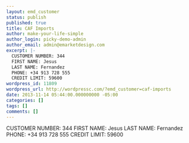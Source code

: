 ```yaml
---
layout: emd_customer
status: publish
published: true
title: CAF Imports
author: make-your-life-simple
author_login: picky-demo-admin
author_email: admin@emarketdesign.com
excerpt: |-
  CUSTOMER NUMBER: 344
  FIRST NAME: Jesus
  LAST NAME: Fernandez
  PHONE: +34 913 728 555
  CREDIT LIMIT: 59600
wordpress_id: 11809
wordpress_url: http://wordpressc.com/?emd_customer=caf-imports
date: 2013-11-14 05:44:00.000000000 -05:00
categories: []
tags: []
comments: []
---
```

CUSTOMER NUMBER: 344
FIRST NAME: Jesus
LAST NAME: Fernandez
PHONE: +34 913 728 555
CREDIT LIMIT: 59600
